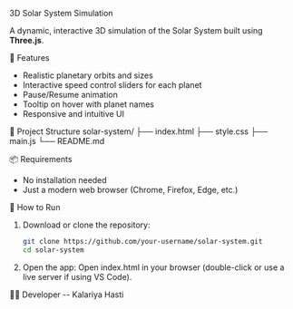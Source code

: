 3D Solar System Simulation

A dynamic, interactive 3D simulation of the Solar System built using **Three.js**.

 🚀 Features

- Realistic planetary orbits and sizes
- Interactive speed control sliders for each planet
- Pause/Resume animation
- Tooltip on hover with planet names
- Responsive and intuitive UI

📁 Project Structure
solar-system/
├── index.html
├── style.css
├── main.js
└── README.md


📦 Requirements

- No installation needed
- Just a modern web browser (Chrome, Firefox, Edge, etc.)

🧾 How to Run

1. Download or clone the repository:
   ```bash
   git clone https://github.com/your-username/solar-system.git
   cd solar-system

  2. Open the app: Open index.html in your browser (double-click or use a live server if using VS Code).

👨‍💻 Developer -- Kalariya Hasti
